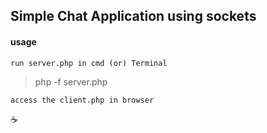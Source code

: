 ## Simple Chat Application using sockets

#### usage
	run server.php in cmd (or) Terminal

>	php -f server.php

	access the client.php in browser

   :coffee:
